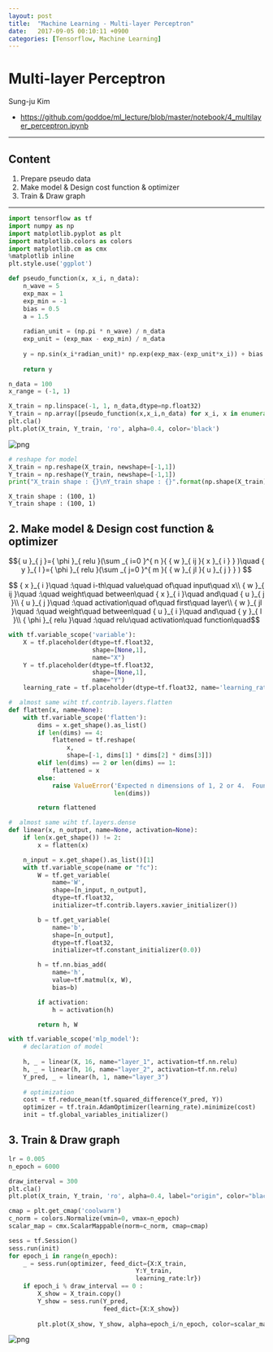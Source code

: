 ```yaml
---
layout: post
title:  "Machine Learning - Multi-layer Perceptron"
date:   2017-09-05 00:10:11 +0900
categories: [Tensorflow, Machine Learning]
---
```


# Multi-layer Perceptron
Sung-ju Kim
+ <a href="https://github.com/goddoe/ml_lecture/blob/master/notebook/4_multilayer_perceptron.ipynb">https://github.com/goddoe/ml_lecture/blob/master/notebook/4_multilayer_perceptron.ipynb</a>

- - -

## Content
1. Prepare pseudo data
2. Make model & Design cost function & optimizer
3. Train & Draw graph

- - -



```python
import tensorflow as tf
import numpy as np
import matplotlib.pyplot as plt
import matplotlib.colors as colors
import matplotlib.cm as cmx
%matplotlib inline
plt.style.use('ggplot')
```


```python
def pseudo_function(x, x_i, n_data):
    n_wave = 5
    exp_max = 1
    exp_min = -1
    bias = 0.5
    a = 1.5
    
    radian_unit = (np.pi * n_wave) / n_data
    exp_unit = (exp_max - exp_min) / n_data 
    
    y = np.sin(x_i*radian_unit)* np.exp(exp_max-(exp_unit*x_i)) + bias + a*x
    
    return y
```


```python
n_data = 100
x_range = (-1, 1)

X_train = np.linspace(-1, 1, n_data,dtype=np.float32)
Y_train = np.array([pseudo_function(x,x_i,n_data) for x_i, x in enumerate(list(X_train))], dtype=np.float32)
plt.cla()
plt.plot(X_train, Y_train, 'ro', alpha=0.4, color='black')
```



![png]({{site.url}}/assets/post/2017-09-07-multilayer-perceptron/output_4_1.png)



```python
# reshape for model
X_train = np.reshape(X_train, newshape=[-1,1])
Y_train = np.reshape(Y_train, newshape=[-1,1])
print("X_train shape : {}\nY_train shape : {}".format(np.shape(X_train), np.shape(X_train)))
```

    X_train shape : (100, 1)
    Y_train shape : (100, 1)


## 2. Make model & Design cost function & optimizer

$${ u }_{ j }={ \phi  }_{ relu }(\sum _{ i=0 }^{ n }{ { w }_{ ij }{ x }_{ i } } )\quad { y }_{ l }={ \phi  }_{ relu }(\sum _{ j=0 }^{ m }{ { w }_{ jl }{ u }_{ j } } ) $$

$$ { x }_{ i }\quad :\quad i-th\quad value\quad of\quad input\quad x\\ { w }_{ ij }\quad :\quad weight\quad between\quad { x }_{ i }\quad and\quad { u }_{ j }\\ { u }_{ j }\quad :\quad activation\quad of\quad first\quad layer\\ { w }_{ jl }\quad :\quad weight\quad between\quad { u }_{ i }\quad and\quad { y }_{ l }\\ { \phi  }_{ relu }\quad :\quad relu\quad activation\quad function\quad$$


```python
with tf.variable_scope('variable'):
    X = tf.placeholder(dtype=tf.float32, 
                       shape=[None,1],
                       name="X")
    Y = tf.placeholder(dtype=tf.float32,
                       shape=[None,1],
                       name="Y")
    learning_rate = tf.placeholder(dtype=tf.float32, name='learning_rate')
```


```python
#  almost same wiht tf.contrib.layers.flatten
def flatten(x, name=None):
    with tf.variable_scope('flatten'):
        dims = x.get_shape().as_list()
        if len(dims) == 4:
            flattened = tf.reshape(
                x,
                shape=[-1, dims[1] * dims[2] * dims[3]])
        elif len(dims) == 2 or len(dims) == 1:
            flattened = x
        else:
            raise ValueError('Expected n dimensions of 1, 2 or 4.  Found:',
                             len(dims))

        return flattened

#  almost same wiht tf.layers.dense
def linear(x, n_output, name=None, activation=None):
    if len(x.get_shape()) != 2:
        x = flatten(x)

    n_input = x.get_shape().as_list()[1]
    with tf.variable_scope(name or "fc"):
        W = tf.get_variable(
            name='W',
            shape=[n_input, n_output],
            dtype=tf.float32,
            initializer=tf.contrib.layers.xavier_initializer())

        b = tf.get_variable(
            name='b',
            shape=[n_output],
            dtype=tf.float32,
            initializer=tf.constant_initializer(0.0))

        h = tf.nn.bias_add(
            name='h',
            value=tf.matmul(x, W),
            bias=b)

        if activation:
            h = activation(h)

        return h, W
```


```python
with tf.variable_scope('mlp_model'):
    # declaration of model
    
    h, _ = linear(X, 16, name="layer_1", activation=tf.nn.relu)
    h, _ = linear(h, 16, name="layer_2", activation=tf.nn.relu)
    Y_pred, _ = linear(h, 1, name="layer_3")
    
    # optimization
    cost = tf.reduce_mean(tf.squared_difference(Y_pred, Y))
    optimizer = tf.train.AdamOptimizer(learning_rate).minimize(cost)
    init = tf.global_variables_initializer()
```

## 3. Train & Draw graph


```python
lr = 0.005
n_epoch = 6000

draw_interval = 300
plt.cla()
plt.plot(X_train, Y_train, 'ro', alpha=0.4, label="origin", color="black")

cmap = plt.get_cmap('coolwarm')
c_norm = colors.Normalize(vmin=0, vmax=n_epoch)
scalar_map = cmx.ScalarMappable(norm=c_norm, cmap=cmap)

sess = tf.Session() 
sess.run(init)
for epoch_i in range(n_epoch):
    _ = sess.run(optimizer, feed_dict={X:X_train, 
                                   Y:Y_train, 
                                   learning_rate:lr})
    if epoch_i % draw_interval == 0 :
        X_show = X_train.copy()
        Y_show = sess.run(Y_pred, 
                          feed_dict={X:X_show})
        
        plt.plot(X_show, Y_show, alpha=epoch_i/n_epoch, color=scalar_map.to_rgba(epoch_i))
```


![png]({{site.url}}/assets/post/2017-09-07-multilayer-perceptron/output_13_0.png)


